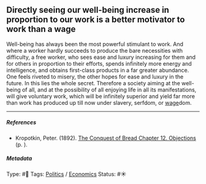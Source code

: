 ## Directly seeing our well-being increase in proportion to our work is a better motivator to work than a wage

Well-being has always been the most powerful stimulant to work. And where a worker hardly succeeds to produce the bare necessities with difficulty, a free worker, who sees ease and luxury increasing for them and for others in proportion to their efforts, spends infinitely more energy and intelligence, and obtains first-class products in a far greater abundance. One feels riveted to misery, the other hopes for ease and luxury in the future. In this lies the whole secret. Therefore a society aiming at the well-being of all, and at the possibility of all enjoying life in all its manifestations, will give voluntary work, which will be infinitely superior and yield far more than work has produced up till now under slavery, serfdom, or [wage]()dom.

---

##### References

* Kropotkin, Peter. (1892). [The Conquest of Bread Chapter 12. Objections](The%20Conquest%20of%20Bread%20Chapter%2012.%20Objections.md) (p. ).

##### Metadata

Type: #🔴 
Tags: [Politics](Politics.md) / [Economics]() 
Status: #☀️ 
